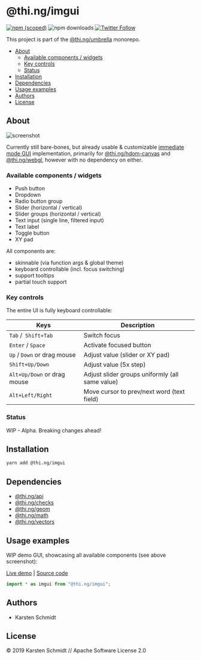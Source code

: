 # @thi.ng/imgui

[![npm (scoped)](https://img.shields.io/npm/v/@thi.ng/imgui.svg)](https://www.npmjs.com/package/@thi.ng/imgui)
![npm downloads](https://img.shields.io/npm/dm/@thi.ng/imgui.svg)
[![Twitter Follow](https://img.shields.io/twitter/follow/thing_umbrella.svg?style=flat-square&label=twitter)](https://twitter.com/thing_umbrella)

This project is part of the
[@thi.ng/umbrella](https://github.com/thi-ng/umbrella/) monorepo.

<!-- TOC depthFrom:2 depthTo:3 -->

- [About](#about)
    - [Available components / widgets](#available-components--widgets)
    - [Key controls](#key-controls)
    - [Status](#status)
- [Installation](#installation)
- [Dependencies](#dependencies)
- [Usage examples](#usage-examples)
- [Authors](#authors)
- [License](#license)

<!-- /TOC -->

## About

![screenshot](https://raw.githubusercontent.com/thi-ng/umbrella/feature/imgui/assets/screenshots/imgui-demo.png)

Currently still bare-bones, but already usable & customizable [immediate
mode GUI](https://github.com/ocornut/imgui#references) implementation,
primarily for
[@thi.ng/hdom-canvas](https://github.com/thi-ng/umbrella/tree/master/packages/hdom-canvas)
and
[@thi.ng/webgl](https://github.com/thi-ng/umbrella/tree/master/packages/webgl),
however with no dependency on either.

### Available components / widgets

- Push button
- Dropdown
- Radio button group
- Slider (horizontal / vertical)
- Slider groups (horizontal / vertical)
- Text input (single line, filtered input)
- Text label
- Toggle button
- XY pad

All components are:

- skinnable (via function args & global theme)
- keyboard controllable (incl. focus switching)
- support tooltips
- partial touch support

### Key controls

The entire UI is fully keyboard controllable:

| Keys                        | Description                                     |
|-----------------------------|-------------------------------------------------|
| `Tab` /` Shift+Tab`         | Switch focus                                    |
| `Enter` / `Space`           | Activate focused button                         |
| `Up` / `Down` or drag mouse | Adjust value (slider or XY pad)                 |
| `Shift+Up/Down`             | Adjust value (5x step)                          |
| `Alt+Up/Down` or drag mouse | Adjust slider groups uniformly (all same value) |
| `Alt+Left/Right`            | Move cursor to prev/next word (text field)      |

### Status

WIP - Alpha. Breaking changes ahead!

## Installation

```bash
yarn add @thi.ng/imgui
```

## Dependencies

- [@thi.ng/api](https://github.com/thi-ng/umbrella/tree/master/packages/api)
- [@thi.ng/checks](https://github.com/thi-ng/umbrella/tree/master/packages/checks)
- [@thi.ng/geom](https://github.com/thi-ng/umbrella/tree/master/packages/geom)
- [@thi.ng/math](https://github.com/thi-ng/umbrella/tree/master/packages/math)
- [@thi.ng/vectors](https://github.com/thi-ng/umbrella/tree/master/packages/vectors)

## Usage examples

WIP demo GUI, showcasing all available components (see above screenshot):

[Live demo](http://demo.thi.ng/umbrella/imgui/) | [Source
code](https://github.com/thi-ng/umbrella/tree/feature/imgui/examples/imgui/)

```ts
import * as imgui from "@thi.ng/imgui";
```

## Authors

- Karsten Schmidt

## License

&copy; 2019 Karsten Schmidt // Apache Software License 2.0
